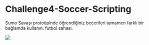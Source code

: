 # Challenge4-Soccer-Scripting
Sumo Savaşı prototipinde öğrendiğiniz becerileri tamamen farklı bir bağlamda kullanın: futbol sahası.

![](challenge4.gif)
